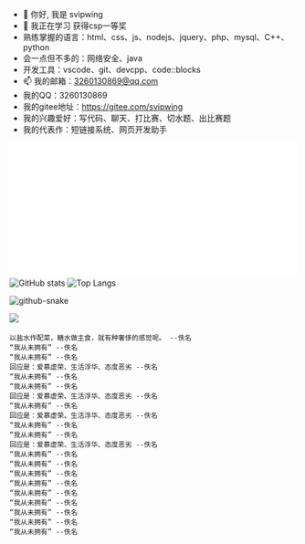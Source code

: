 - 👋 你好, 我是 svipwing
- 🌱 我正在学习 获得csp一等奖
- 熟练掌握的语言：html、css、js、nodejs、jquery、php、mysql、C++、python
- 会一点但不多的：网络安全、java
- 开发工具：vscode、git、devcpp、code::blocks
- 📫 我的邮箱：3260130869@qq.com
- 我的QQ：3260130869
- 我的gitee地址：https://gitee.com/svipwing
- 我的兴趣爱好：写代码、聊天、打比赛、切水题、出比赛题
- 我的代表作：短链接系统、网页开发助手

![](metrics.classic.svg)
![GitHub stats](https://github-readme-stats.xaoxuu.com/api?username=svipwing)
![Top Langs](https://github-readme-stats.vercel.app/api/top-langs/?username=svipwing&layout=compact)

<picture>
  <source media="(prefers-color-scheme: dark)" srcset="https://raw.github.com/svipwing/svipwing/main/github-snake-dark.svg" />
  <source media="(prefers-color-scheme: light)" srcset="https://raw.github.com/svipwing/svipwing/main/github-snake.svg" />
  <img alt="github-snake" src="https://raw.github.com/svipwing/svipwing/main/github-snake.svg" />
</picture>

![](https://raw.github.com/svipwing/svipwing/main/photo.png)

```
以盐水作配菜，糖水做主食，就有种奢侈的感觉呢。 --佚名
“我从未拥有” --佚名
“我从未拥有” --佚名
回应是：爱慕虚荣、生活浮华、态度恶劣 --佚名
“我从未拥有” --佚名
“我从未拥有” --佚名
回应是：爱慕虚荣、生活浮华、态度恶劣 --佚名
“我从未拥有” --佚名
回应是：爱慕虚荣、生活浮华、态度恶劣 --佚名
“我从未拥有” --佚名
“我从未拥有” --佚名
回应是：爱慕虚荣、生活浮华、态度恶劣 --佚名
“我从未拥有” --佚名
“我从未拥有” --佚名
“我从未拥有” --佚名
“我从未拥有” --佚名
“我从未拥有” --佚名
“我从未拥有” --佚名
“我从未拥有” --佚名
“我从未拥有” --佚名
“我从未拥有” --佚名
```
